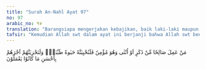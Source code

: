 ```yaml
---
title: "Surah An-Nahl Ayat 97"
no: 97
arabic_no: ٩٧
translation: "Barangsiapa mengerjakan kebajikan, baik laki-laki maupun perempuan dalam keadaan beriman, maka pasti akan Kami berikan kepadanya kehidupan yang baik dan akan Kami beri balasan dengan pahala yang lebih baik dari apa yang telah mereka kerjakan."
tafsir: "Kemudian Allah swt dalam ayat ini berjanji bahwa Allah swt benar-benar akan memberikan kehidupan yang bahagia dan sejahtera di dunia kepada hamba-Nya, baik laki-laki maupun perempuan, yang mengerjakan amal saleh yaitu segala amal yang sesuai petunjuk Al-Qur'an dan sunnah Rasul, sedang hati mereka penuh dengan keimanan.\n\nRasulullah bersabda:\n\nDari 'Abdullah bin 'Umar bahwa Rasulullah saw bersabda, \"Sungguh beruntung orang yang masuk Islam, diberi rezeki yang cukup dan menerima dengan senang hati atas pemberian Allah. (Riwayat Ahmad)\n\nKehidupan bahagia dan sejahtera di dunia ini adalah suatu kehidupan di mana jiwa manusia memperoleh ketenangan dan kedamaian karena merasakan kelezatan iman dan kenikmatan keyakinan. Jiwanya penuh dengan kerinduan akan janji Allah, tetapi rela dan ikhlas menerima takdir. Jiwanya bebas dari perbudakan benda-benda duniawi, dan hanya tertuju kepada Tuhan Yang Maha Esa, serta mendapatkan limpahan cahaya dari-Nya.\n\nJiwanya selalu merasa puas terhadap segala yang diperuntukkan baginya, karena ia mengetahui bahwa rezeki yang diterimanya itu adalah hasil dari ketentuan Allah swt. Adapun di akhirat dia akan memperoleh balasan pahala yang besar dan paling baik dari Allah karena kebijaksanaan dan amal saleh yang telah diperbuatnya serta iman yang bersih yang mengisi jiwanya."
---
```

مَنْ عَمِلَ صَالِحًا مِّنْ ذَكَرٍ اَوْ اُنْثٰى وَهُوَ مُؤْمِنٌ فَلَنُحْيِيَنَّهٗ حَيٰوةً طَيِّبَةًۚ وَلَنَجْزِيَنَّهُمْ اَجْرَهُمْ بِاَحْسَنِ مَا كَانُوْا يَعْمَلُوْنَ  